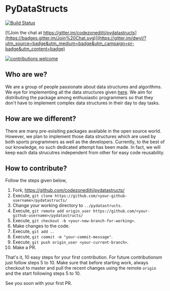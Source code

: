 PyDataStructs
=============

[![Build Status](https://travis-ci.org/codezonediitj/pydatastructs.png?branch=master)](https://travis-ci.org/codezonediitj/pydatastructs)

[![Join the chat at https://gitter.im/codezonediitj/pydatastructs](https://badges.gitter.im/Join%20Chat.svg)](https://gitter.im/dwyl/?utm_source=badge&utm_medium=badge&utm_campaign=pr-badge&utm_content=badge)

[![contributions welcome](https://img.shields.io/badge/contributions-welcome-brightgreen.svg?style=flat)](https://github.com/dwyl/esta/issues)

Who are we?
-----------

We are a group of people passionate about data structures and algorithms. We eye for implementing all the data structures given [here](https://en.wikipedia.org/wiki/List_of_data_structures). We aim for distributing the package among enthusiastic programmers so that they don't have to implement complex data structures in their day to day tasks.

How are we different?
---------------------

There are many pre-exisiting packages available in the open source world. However, we plan to implement those data structures which are used by both sports programmers as well as the developers. Currently, to the best of our knowledge, no such dedicated attempt has been made. In fact, we will keep each data strucutres independent from other for easy code reusability.

How to contribute?
------------------

Follow the steps given below,

1. Fork, https://github.com/codezonediitj/pydatastructs/
2. Execute, `git clone https://github.com/<your-github-username>/pydatastructs/`
3. Change your working directory to `../pydatastructs`.
4. Execute, `git remote add origin_user https://github.com/<your-github-username>/pydatastructs/`
5. Execute, `git checkout -b <your-new-branch-for-working>`.
6. Make changes to the code.
7. Execute, `git add .`.
8. Execute, `git commit -m "your-commit-message"`.
9. Execute, `git push origin_user <your-current-branch>`.
10. Make a PR.

That's it, 10 easy steps for your first contribution. For future contributionsm just follow steps 5 to 10. Make sure that before starting work, always checkout to master and pull the recent changes using the remote `origin` and the start following steps 5 to 10.

See you soon with your first PR.
